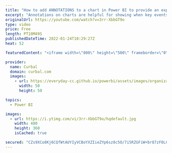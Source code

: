 ```yaml
---
title: "How to add ANNOTATIONS to a chart in Power BI to provide an explanation or more context!"
excerpt: "Annotations on charts are helpful for showing when key events occurred, especially when they have a noticeable impact on the data  or to give insights on the numbers in text form to help the reader understand the chart.  In todays video I will show you can you can add annotations to charts automatically"
originalUrl: https://youtube.com/watch?v=3rr-XbbGT9o
type: video
price: Free
length: PT10M49S
publishedDateTime: 2022-01-24T10:29:27Z
heat: 52

featuredContent: "<iframe width=\"800\" height=\"500\" frameborder=\"0\" src=\"https://www.youtube.com/embed/3rr-XbbGT9o\" allow=\"accelerometer; autoplay; encrypted-media; gyroscope; picture-in-picture\" allowfullscreen></iframe>"

provider:
  name: Curbal
  domain: curbal.com
  images:
    - url: https://everyday-cc.github.io/powerbi/assets/images/organizations/curbal.com-50x50.jpg
      width: 50
      height: 50

topics:
  - Power BI

images:
  - url: https://i.ytimg.com/vi/3rr-XbbGT9o/hqdefault.jpg
    width: 480
    height: 360
    isCached: true

secured: "CZs9XCo8Kj6CQfWtAUYIyVCBoYXZIieZYp6sz8c5O/7i5RZGFiW+br87zF0LCx3NM37yd633ksCg0GhLQRjlBCT4wR6v7apKXb2eDTfoh1fHd8Tzts+ik6PMe5m3S0J4XDDxO05nQTGHCzMkgCqQ0Lf1cvCLwk/XqpRijHRyvgdau0cfeVirrFZA0jB4j2D1aDFSMDzPz69yXnIvjq/zJEF4+tg+2sNvatJ5ljJzckyGyJrWXUgCvpTIUTp8TZLgASD7O8C9pFn7e8lKkGGzUdVqSNCJViIbKxv5IbOaTRY9TUavYRt/wessQZbYUUSO3SY5gYEXbIomlGxdy4nJQVHuJgCwFMhe1LypLTFt8+GwyoanEdpjqJ/NaiF/oPc7VqXTS2q8RpkJ+03e+UnLAYSmCJ4DGUCZxk9UuE2lsQE=;Vs+2CRCSLRszrlCGROIGLw=="
---
```


